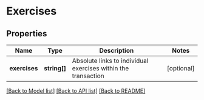 # Exercises

## Properties
Name | Type | Description | Notes
------------ | ------------- | ------------- | -------------
**exercises** | **string[]** | Absolute links to individual exercises within the transaction | [optional] 

[[Back to Model list]](../README.md#documentation-for-models) [[Back to API list]](../README.md#documentation-for-api-endpoints) [[Back to README]](../README.md)

